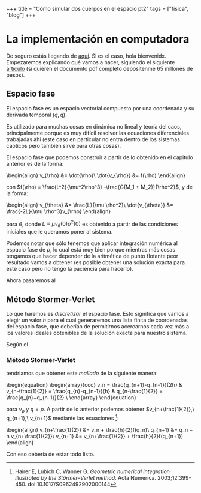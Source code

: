 +++
title = "Cómo simular dos cuerpos en el espacio pt2"
tags = ["fisica", "blog"]
+++

# La implementación en computadora

De seguro estás llegando de [aquí](../orbital). Si es el caso, hola bienvenidx. Empezaremos explicando qué vamos a hacer, siguiendo el siguiente [artículo](https://www.cambridge.org/core/journals/acta-numerica/article/abs/geometric-numerical-integration-illustrated-by-the-stormerverlet-method/E55395D5DD7A4E0526D10EA74DA6C46B) (si quieren el documento pdf completo deposítenme 65 millones de pesos).

## Espacio fase

El espacio fase es un espacio vectorial compuesto por una coordenada y su derivada temporal $\left(q, \dot{q}\right)$. 

Es utilizado para muchas cosas en dinámica no lineal y teoría del caos, principalmente porque es muy difícil resolver las ecuaciones diferenciales trabajadas ahi (este caso en particular no entra dentro de los sistemas caóticos pero también sirve para otras cosas).

El espacio fase que podemos construir a partir de lo obtenido en el capitulo anterior es de la forma:

\begin{align}
    v_{\rho} &= \dot{\rho}\\
    \dot{v_{\rho}} &= f(\rho)
\end{align}

con $f(\rho) = \frac{L^2}{\mu^2\rho^3} -\frac{G(M_1 + M_2)}{\rho^2}$, y de la forma:

\begin{align}
    v_{\theta} &= \frac{L}{\mu \rho^2}\\
    \dot{v_{\theta}} &= \frac{-2L}{\mu \rho^3}v_{\rho}
\end{align}

para $\theta$, donde $L \equiv \mu v_{\theta}(0)  \rho^2(0)$ es obtenido a partir de las condiciones iniciales que le queramos poner al sistema. 

Podemos notar que sólo tenemos que aplicar integración numérica al espacio fase de $\rho$, lo cual está muy bien porque mientras más cosas tengamos que hacer depender de la aritmética de punto flotante peor resultado vamos a obtener (es posible obtener una solución exacta para este caso pero no tengo la paciencia para hacerlo).

Ahora pasaremos al

## Método Stormer-Verlet

Lo que haremos es *discretizar* el espacio fase. Esto significa que vamos a elegir un valor $h$ para el cual generaremos una lista finita de coordenadas del espacio fase, que deberían de permitirnos acercarnos cada vez más a los valores ideales obtenibles de la solución exacta para nuestro sistema.

Según el

### Método Stormer-Verlet

tendriamos que obtener este *mallado* de la siguiente manera:

\begin{equation}
\begin{array}{ccc}
    v_n = \frac{q_{n+1}-q_{n-1}}{2h} & v_{n-\frac{1}{2}} = \frac{q_{n}-q_{n-1}}{h} & q_{n-\frac{1}{2}} = \frac{q_{n}+q_{n-1}}{2}   \\
\end{array}
\end{equation}

para $v_{\rho}$ y $q = \rho$. A partir de lo anterior podemos obtener $v_{n+\frac{1}{2}},\ q_{n+1},\ v_{n+1}$ mediante las ecuaciones [^1]:

\begin{align}
    v_{n+\frac{1}{2}} &= v_n + \frac{h}{2}f(q_n)\\
    q_{n+1} &= q_n + h v_{n+\frac{1}{2}}\\
    v_{n+1} &= v_{n+\frac{1}{2}} + \frac{h}{2}f(q_{n+1})
\end{align}

Con eso debería de estar todo listo.

[^1]: Hairer E, Lubich C, Wanner G. *Geometric numerical integration illustrated by the Störmer–Verlet method*. Acta Numerica. 2003;12:399-450. doi:10.1017/S0962492902000144
